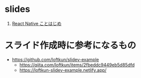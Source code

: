 # slides

1. [React Native ことはじめ](https://slides-react-native-tips.vercel.app/)

# スライド作成時に参考になるもの

- https://github.com/loftkun/slidev-example
  - https://qiita.com/loftkun/items/2fbeddc9449eb5d85dfd
  - https://loftkun-slidev-example.netlify.app/
